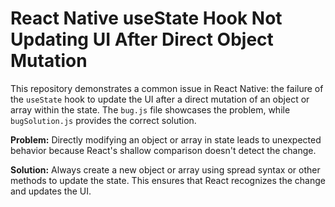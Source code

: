 # React Native useState Hook Not Updating UI After Direct Object Mutation

This repository demonstrates a common issue in React Native: the failure of the `useState` hook to update the UI after a direct mutation of an object or array within the state.  The `bug.js` file showcases the problem, while `bugSolution.js` provides the correct solution.

**Problem:**
Directly modifying an object or array in state leads to unexpected behavior because React's shallow comparison doesn't detect the change. 

**Solution:**
Always create a new object or array using spread syntax or other methods to update the state. This ensures that React recognizes the change and updates the UI.
